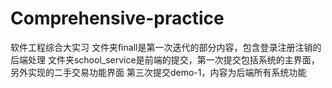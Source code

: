 # Comprehensive-practice
软件工程综合大实习
文件夹finall是第一次迭代的部分内容，包含登录注册注销的后端处理
文件夹school_service是前端的提交，第一次提交包括系统的主界面，另外实现的二手交易功能界面
第三次提交demo-1，内容为后端所有系统功能
